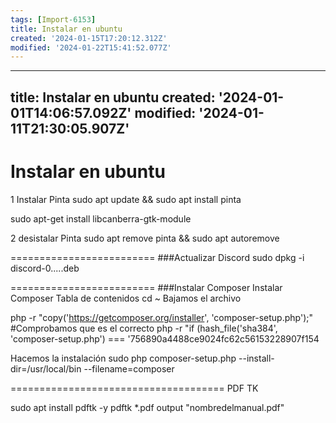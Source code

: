 ```yaml
---
tags: [Import-6153]
title: Instalar en ubuntu
created: '2024-01-15T17:20:12.312Z'
modified: '2024-01-22T15:41:52.077Z'
---
```


---
title: Instalar en ubuntu
created: '2024-01-01T14:06:57.092Z'
modified: '2024-01-11T21:30:05.907Z'
---

# Instalar en ubuntu

1 Instalar Pinta
sudo apt update && sudo apt install pinta

sudo apt-get install libcanberra-gtk-module


2 desistalar Pinta
sudo apt remove pinta && sudo apt autoremove

=========================
###Actualizar Discord
sudo dpkg -i discord-0.....deb

=========================
###Instalar Composer
Instalar Composer
Tabla de contenidos
cd ~
 Bajamos el archivo
 
php -r "copy('https://getcomposer.org/installer', 'composer-setup.php');"
#Comprobamos que es el correcto
php -r "if (hash_file('sha384', 'composer-setup.php') === '756890a4488ce9024fc62c56153228907f154

 Hacemos la instalación
sudo php composer-setup.php --install-dir=/usr/local/bin --filename=composer

=====================================
PDF TK

sudo apt install pdftk -y
pdftk *.pdf output "nombredelmanual.pdf"


